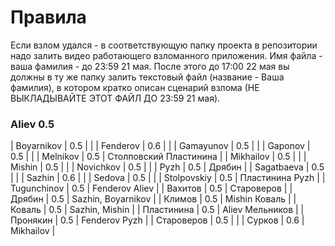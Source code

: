 # Правила
Если взлом удался - в соответствующую папку проекта в репозитории надо залить видео работающего взломанного приложения. Имя файла - ваша фамилия - до 23:59 21 мая. 
После этого до 17:00 22 мая вы должны в ту же папку залить текстовый файл (название - Ваша фамилия), в котором кратко описан сценарий взлома (НЕ ВЫКЛАДЫВАЙТЕ ЭТОТ ФАЙЛ ДО 23:59 21 мая). 

### Aliev 0.5 
| Boyarnikov | 0.5 | |
| Fenderov | 0.6 | |
| Gamayunov | 0.5 | |
| Gaponov | 0.5 | |
| Melnikov | 0.5 | Столповский Пластинина |
| Mikhailov | 0.5 | |
| Mishin | 0.5 | |
| Novichkov | 0.5 | |
| Pyzh | 0.5 | Дрябин |
| Sagatbaeva | 0.5 | |
| Sazhin | 0.6 | |
| Sedova | 0.5 | |
| Stolpovskiy | 0.5 | Пластинина Pyzh |
| Tugunchinov | 0.5 | Fenderov Aliev |
| Вахитов | 0.5 | Староверов |
| Дрябин | 0.5 | Sazhin, Boyarnikov |
| Климов | 0.5 | Mishin Коваль |
| Коваль | 0.5 | Sazhin, Mishin |
| Пластинина | 0.5 | Aliev Мельников |
| Пронякин | 0.5 | Fenderov Pyzh |
| Староверов | 0.5 | |
| Сурков | 0.6 | Mikhailov |
